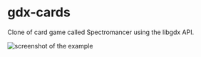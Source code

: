gdx-cards
=========

Clone of card game called Spectromancer using the libgdx API.

![screenshot of the example](https://raw.github.com/pantinor/gdx-cards/master/preview.png)
